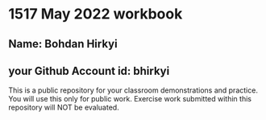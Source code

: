 # 1517 May 2022 workbook

## Name: Bohdan Hirkyi

## your Github Account id: bhirkyi

This is a public repository for your classroom demonstrations and practice. You will use this only for public work. Exercise work submitted within this repository will NOT be evaluated.
